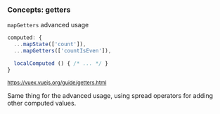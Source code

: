 ### Concepts: getters

`mapGetters` advanced usage

```js
computed: {
  ...mapState(['count']),
  ...mapGetters(['countIsEven']),

  localComputed () { /* ... */ }
}
```

<small>https://vuex.vuejs.org/guide/getters.html</small>

<aside class="notes">
Same thing for the advanced usage, using spread operators for adding other computed values.
</aside>
